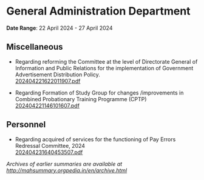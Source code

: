 # General Administration Department

**Date Range**: 22 April 2024 - 27 April 2024


## Miscellaneous
- Regarding reforming the Committee at the level of Directorate General of Information and Public Relations for the implementation of Government Advertisement Distribution Policy.\
  [202404221622011907.pdf](https://gr.maharashtra.gov.in/Site/Upload/Government%20Resolutions/English/202404221622011907.pdf)

- Regarding Formation of Study Group for changes /improvements in Combined Probationary Training Programme (CPTP)\
  [202404221146101607.pdf](https://gr.maharashtra.gov.in/Site/Upload/Government%20Resolutions/English/202404221146101607.pdf)

## Personnel
- Regarding acquired of services for the functioning of Pay Errors Redressal Committee, 2024\
  [202404231640453507.pdf](https://gr.maharashtra.gov.in/Site/Upload/Government%20Resolutions/English/202404231640453507.pdf)


*Archives of earlier summaries are available at http://mahsummary.orgpedia.in/en/archive.html*